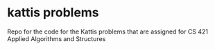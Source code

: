 ﻿# kattis problems
Repo for the code for the Kattis problems that are assigned for CS 421 Applied Algorithms and Structures
